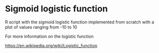 # Sigmoid logistic function

R script with the sigmoid logistic function implemented from
scratch with a plot of values ranging from -10 to 10

For more information on the logistic function

https://en.wikipedia.org/wiki/Logistic_function
